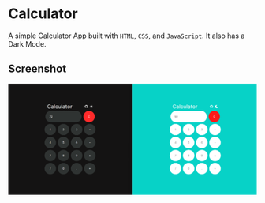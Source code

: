 # Calculator

A simple Calculator App built with `HTML`, `CSS`, and `JavaScript`. It also has a Dark Mode.

## Screenshot

<img src="./screenshot.png" alt="screenshot">